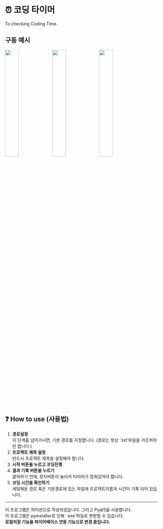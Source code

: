# ⏰ 코딩 타이머
To checking Coding Time.

## 구동 예시
<div>
<img src="https://user-images.githubusercontent.com/74485195/103400752-a671a300-4b89-11eb-9657-1247b50de0e7.PNG" width="30%"></img>
<img src="https://user-images.githubusercontent.com/74485195/103400757-a8d3fd00-4b89-11eb-8627-bd552d6ce0ef.PNG" width="30%"></img>
<img src="https://user-images.githubusercontent.com/74485195/103400761-aa052a00-4b89-11eb-95ed-7e928e2e2f31.PNG" width="30%"></img>
</div>
  
## ❓ How to use (사용법)
1. **경로설정**    
 이 단계를 넘어가시면, 기본 경로를 지정합니다.  (경로는 항상 '.txt'파일을 가르켜야만 합니다.)
2. **프로젝트 제목 설정**    
 반드시 프로젝트 제목을 설정해야 합니다.
3. **시작 버튼을 누르고 코딩진행**
4. **결과 기록 버튼을 누르기**  
 클릭하기 전에, 정지버튼이 눌러저 타이머가 멈춰있어야 합니다.  
5. **코딩 시간을 확인하기**    
 세팅해둔 경로 혹은 기본경로에 있는 파일에 프로젝트이름과 시간이 기록 되어 있습니다.    
------------------------
이 프로그램은 파이썬으로 작성되었습니다. 그리고 Pyqt5를 사용합니다.   
이 프로그램은 pyinstaller로 인해 '.exe'파일로 변환할 수 있습니다.  
**로컬저장 기능을 파이어베이스 연동 기능으로 변경 중입니다.**
